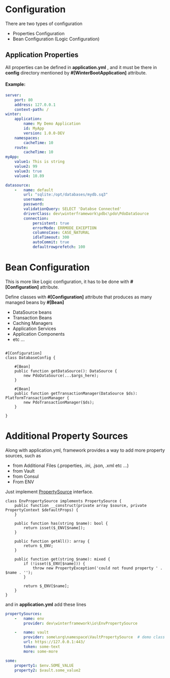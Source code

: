 # Configuration

There are two types of configuration

- Properties Configuration
- Bean Configuration (Logic Configuration)

## Application Properties

All properties can be defined in **application.yml** , and it must be there in **config**
directory mentioned by **#[WinterBootApplication]** attribute.

#### Example:

```yaml
server:
    port: 80
    address: 127.0.0.1
    context-path: /
winter:
    application:
        name: My Demo Application
        id: MyApp
        version: 1.0.0-DEV
    namespaces:
        cacheTime: 10
    route:
        cacheTime: 10
myApp:
    value1: This is string
    value2: 99
    value3: true
    value4: 10.89

datasource:
    -   name: default
        url: "sqlite:/opt/databases/mydb.sq3"
        username:
        password:
        validationQuery: SELECT 'Databse Connected'
        driverClass: dev\winterframework\pdbc\pdo\PdoDataSource
        connection:
            persistent: true
            errorMode: ERRMODE_EXCEPTION
            columnsCase: CASE_NATURAL
            idleTimeout: 300
            autoCommit: true
            defaultrowprefetch: 100

```

# Bean Configuration

This is more like Logic configuration, it has to be done with **#[Configuration]** attribute.

Define classes with **#[Configuration]** attribute that produces as many managed beans by **#[Bean]**

- DataSource beans
- Transaction Beans
- Caching Managers
- Application Services
- Application Components
- etc ...

```phpt

#[Configuration]
class DatabaseConfig {

    #[Bean]
    public function getDataSource(): DataSource {
        new PdoDataSource(...$args_here);
    }
    
    #[Bean]
    public function getTransactionManager(DataSource $ds): PlatformTransactionManager {
        new PdoTransactionManager($ds);
    }

}

```

# Additional Property Sources

Along with application.yml, framework provides a way to add more property sources, such as

- from Additional Files (.properties, .ini, .json, .xml etc ...)
- from Vault
- from Consul
- From ENV

Just implement [PropertySource](../src/io/PropertySource.php) interface.

```phpt
class EnvPropertySource implements PropertySource {
    public function __construct(private array $source, private PropertyContext $defaultProps) {
    }
    
    public function has(string $name): bool {
        return isset($_ENV[$name]);
    }

    public function getAll(): array {
        return $_ENV;
    }
    
    public function get(string $name): mixed {
        if (!isset($_ENV[$name])) {
            throw new PropertyException('could not found property ' . $name . '');
        }
        
        return $_ENV[$name];
    }
}
```

and in **application.yml** add these lines

```yaml
propertySources:
    -   name: env
        provider: dev\winterframework\io\EnvPropertySource

    -   name: vault
        provider: some\org\namespace\VaultPropertySource  # demo class name, This is not implemented in framework
        url: https://127.0.0.1:443/
        token: some-text
        more: some-more

some:
    property1: $env.SOME_VALUE
    property2: $vault.some_value2
```

